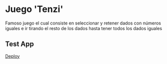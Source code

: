 # Juego 'Tenzi' 

Famoso juego el cual consiste en seleccionar y retener dados con números iguales e ir tirando el resto de los dados hasta tener todos los dados iguales


## Test App

[Deploy](https://tomaslopezprimi.github.io/proyecto-juego-dados/)